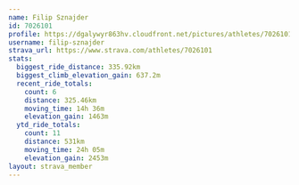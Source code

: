 ```yaml
---
name: Filip Sznajder
id: 7026101
profile: https://dgalywyr863hv.cloudfront.net/pictures/athletes/7026101/2123836/18/large.jpg
username: filip-sznajder
strava_url: https://www.strava.com/athletes/7026101
stats:
  biggest_ride_distance: 335.92km
  biggest_climb_elevation_gain: 637.2m
  recent_ride_totals:
    count: 6
    distance: 325.46km
    moving_time: 14h 36m
    elevation_gain: 1463m
  ytd_ride_totals:
    count: 11
    distance: 531km
    moving_time: 24h 05m
    elevation_gain: 2453m
layout: strava_member
--- 
```

